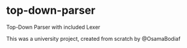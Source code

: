 # top-down-parser
Top-Down Parser with included Lexer

This was a university project, created from scratch by @OsamaBodiaf
